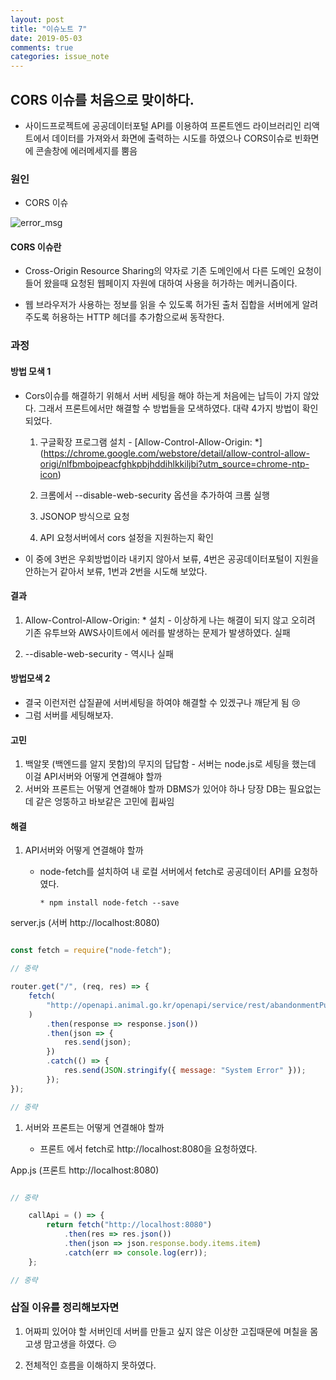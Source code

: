 ```yaml
---
layout: post
title: "이슈노트 7"
date: 2019-05-03
comments: true
categories: issue_note
---
```


## CORS 이슈를 처음으로 맞이하다.

* 사이드프로젝트에 공공데이터포털 API를 이용하여 프론트엔드 라이브러리인 리액트에서 데이터를 가져와서 화면에
출력하는 시도를 하였으나 CORS이슈로 빈화면에 콘솔창에 에러메세지를 뿜음

### 원인 

* CORS 이슈 

![error_msg](https://yoonucho.github.io/post_img/code7.gif "안녕 CORS 이슈 월드에 온 것을 환영해")
  
#### CORS 이슈란

* Cross-Origin Resource Sharing의 약자로 기존 도메인에서 다른 도메인 요청이 들어 왔을때 요청된 웹페이지 자원에 대하여 사용을 허가하는 메커니즘이다.

*  웹 브라우저가 사용하는 정보를 읽을 수 있도록 허가된 출처 집합을 서버에게 알려주도록 허용하는 HTTP 헤더를 추가함으로써 동작한다.


### 과정

#### 방법 모색 1
*  Cors이슈를 해결하기 위해서 서버 세팅을 해야 하는게 처음에는 납득이 가지 않았다. 그래서 프론트에서만 해결할 수 방법들을 모색하였다. 대략 4가지 방법이 확인되었다.

   1. 구글확장 프로그램 설치 - [Allow-Control-Allow-Origin: *] (https://chrome.google.com/webstore/detail/allow-control-allow-origi/nlfbmbojpeacfghkpbjhddihlkkiljbi?utm_source=chrome-ntp-icon)	

   2.  크롬에서 --disable-web-security 옵션을 추가하여 크롬 실행
   3.  JSONOP 방식으로 요청
   4. API 요청서버에서 cors 설정을 지원하는지 확인 

*  이 중에 3번은 우회방법이라 내키지 않아서 보류, 4번은 공공데이터포털이 지원을 안하는거 같아서 보류, 1번과 2번을 시도해 보았다. 	 

#### 결과

1. Allow-Control-Allow-Origin: * 설치 - 이상하게 나는 해결이 되지 않고 오히려 기존 유투브와 AWS사이트에서 에러를 발생하는 문제가 발생하였다. 실패 

2. --disable-web-security - 역시나 실패 


#### 방법모색 2

* 결국 이런저런 삽질끝에 서버세팅을 하여야 해결할 수 있겠구나 깨닫게 됨 😢
* 그럼 서버를 세팅해보자.

#### 고민

1. 백알못 (백엔드를 알지 못함)의 무지의 답답함 - 서버는 node.js로 세팅을 했는데 이걸 API서버와 어떻게 연결해야 할까
2. 서버와 프론트는 어떻게 연결해야 할까 DBMS가 있어야 하나 당장 DB는 필요없는데 같은 엉뚱하고 바보같은 고민에 휩싸임 

#### 해결

1. API서버와 어떻게 연결해야 할까

	* node-fetch를 설치하여 내 로컬 서버에서 fetch로 공공데이터 API를 요청하였다.

    	  * npm install node-fetch --save
 
 server.js (서버 http://localhost:8080)
~~~javascript 

const fetch = require("node-fetch");

// 중략

router.get("/", (req, res) => {
	fetch(
		"http://openapi.animal.go.kr/openapi/service/rest/abandonmentPublicSrvc/abandonmentPublic?serviceKey="발급받은 서비스키"
	)
		.then(response => response.json())
		.then(json => {
			res.send(json);
		})
		.catch(() => {
			res.send(JSON.stringify({ message: "System Error" }));
		});
});

// 중략

~~~ 

1. 서버와 프론트는 어떻게 연결해야 할까

   * 프론트 에서 fetch로 http://localhost:8080을 요청하였다.

App.js (프론트 http://localhost:8080) 

~~~javascript 

// 중략

	callApi = () => {
		return fetch("http://localhost:8080")
			.then(res => res.json())
			.then(json => json.response.body.items.item)
			.catch(err => console.log(err));
	};

// 중략

~~~ 


### 삽질 이유를 정리해보자면

1. 어짜피 있어야 할 서버인데 서버를 만들고 싶지 않은 이상한 고집때문에 며칠을 몸고생 맘고생을 하였다. 😔

2. 전체적인 흐름을 이해하지 못하였다.
   
  